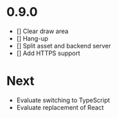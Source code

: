 # 0.9.0
  - [] Clear draw area
  - [] Hang-up
  - [] Split asset and backend server
  - [] Add HTTPS support
  
# Next
  - Evaluate switching to TypeScript
  - Evaluate replacement of React